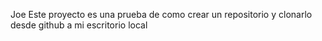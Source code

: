 Joe 
Este proyecto es una prueba de como crear un repositorio y clonarlo desde github a mi escritorio local

